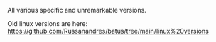 All various specific and unremarkable versions.

Old linux versions are here: https://github.com/Russanandres/batus/tree/main/linux%20versions
